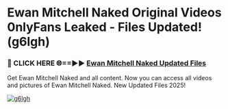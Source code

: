 # Ewan Mitchell Naked Original Videos 0nlyFans Leaked - Files Updated! (g6lgh)

<h3>🔴 CLICK HERE 🌐==►► <a href="https://tinyurl.com/yckcrads" rel="nofollow">Ewan Mitchell Naked Updated Files</a></h3>

Get Ewan Mitchell Naked and all content. Now you can access all videos and pictures of Ewan Mitchell Naked. New Updated Files 2025!

[![g6lgh](https://i.imgur.com/hpKpOFt.gif)](https://tinyurl.com/yckcrads)
